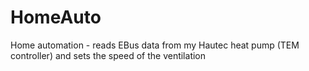 # HomeAuto
Home automation - reads EBus data from my Hautec heat pump (TEM controller) and sets the speed of the ventilation
